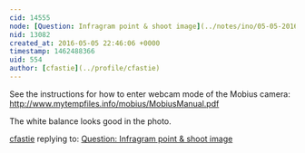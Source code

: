 ```yaml
---
cid: 14555
node: [Question: Infragram point & shoot image](../notes/ino/05-05-2016/question-infragram-point-shoot-image)
nid: 13082
created_at: 2016-05-05 22:46:06 +0000
timestamp: 1462488366
uid: 554
author: [cfastie](../profile/cfastie)
---
```


See the instructions for how to enter webcam mode of the Mobius camera: http://www.mytempfiles.info/mobius/MobiusManual.pdf

The white balance looks good in the photo.

[cfastie](../profile/cfastie) replying to: [Question: Infragram point & shoot image](../notes/ino/05-05-2016/question-infragram-point-shoot-image)

